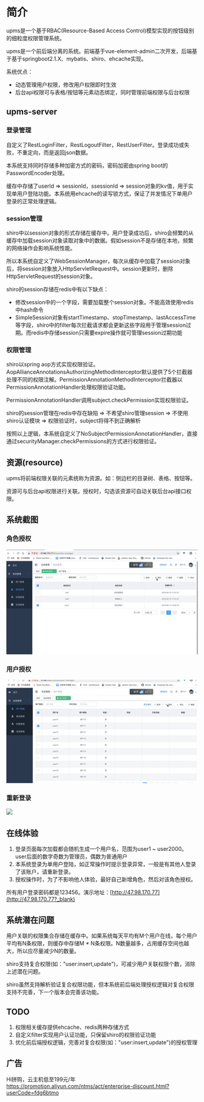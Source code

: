 # 简介

upms是一个基于RBAC(Resource-Based Access Control)模型实现的按钮级别的细粒度权限管理系统。

upms是一个前后端分离的系统。前端基于vue-element-admin二次开发，后端基于基于springboot2.1.X、mybatis、shiro、ehcache实现。

系统优点：

- 动态管理用户权限，修改用户权限即时生效
- 后台api权限可与表格/按钮等元素动态绑定，同时管理前端权限与后台权限


## upms-server

### 登录管理

自定义了RestLoginFilter，RestLogoutFilter，RestUserFilter。登录成功或失败，不重定向，而是返回json数据。

本系统支持同时存储多种加密方式的密码，密码加密由spring boot的PasswordEncoder处理。

缓存中存储了userId => sessionId，ssessionId => session对象的kv值，用于实现单用户登陆功能。本系统用ehcache的读写锁方式，保证了并发情况下单用户登录的正常处理逻辑。

### session管理

shiro中以session对象的形式存储在缓存中。用户登录成功后，shiro会频繁的从缓存中加载session对象读取对象中的数据。假如session不是存储在本地，频繁的网络操作会影响系统性能。

所以本系统自定义了WebSessionManager，每次从缓存中加载了session对象后，将session对象放入HttpServletRequest中。session更新时，删除HttpServletRequest的session对象。

shiro的session存储在redis中有以下缺点：

- 修改session中的一个字段，需要加载整个session对象。不能高效使用redis中hash命令
- SimpleSession对象有startTimestamp、stopTimestamp、lastAccessTime等字段，shiro中的filter每次拦截请求都会更新这些字段用于管理session过期。而redis中存储session只需要expire操作就可管理session过期功能


### 权限管理

shiro以spring aop方式实现权限验证。AopAllianceAnnotationsAuthorizingMethodInterceptor默认提供了5个拦截器处理不同的权限注解。PermissionAnnotationMethodInterceptor拦截器以PermissionAnnotationHandler处理权限验证功能。

PermissionAnnotationHandler调用subject.checkPermission实现权限验证。

shiro的session管理在redis中存在缺陷 => 不希望shiro管理session => 不使用shiro认证模块 => 权限验证时，subject将得不到正确解析

按照以上逻辑，本系统自定义了NoSubjectPermissionAnnotationHandler，直接通过securityManager.checkPermissions的方式进行权限验证。

## 资源(resource)

upms将前端权限关联的元素统称为资源。如：侧边栏的目录树、表格、按钮等。

资源可与后台api权限进行关联。授权时，勾选该资源可自动关联后台api接口权限。
	
## 系统截图

### 角色授权

<img src="screenshots/grant-role.gif" />

### 用户授权

<img src="screenshots/grant-user.gif" />

### 重新登录

<img src="screenshots/relogin.gif" />


## 在线体验

1. 登录页面每次加载都会随机生成一个用户名，范围为user1 ~ user2000。user后面的数字奇数为管理员，偶数为普通用户
2. 本系统登录为单用户登陆，如正常操作时提示登录异常，一般是有其他人登录了该账户，请重新登录。
3. 授权操作时，为了不影响他人体验，最好自己新增角色，然后对该角色授权。

所有用户登录密码都是123456。演示地址：[http://47.98.170.77](http://47.98.170.77?_blank)

## 系统潜在问题

用户关联的权限集合存储在缓存中。如果系统每天平均有M个用户在线，每个用户平均有N条权限，则缓存中存储M * N条权限。N数量越多，占用缓存空间也越大，所以应尽量减少N的数量。

shiro支持复合权限(如："user:insert,update")，可减少用户关联权限个数，消除上述潜在问题。

shiro虽然支持解析验证复合权限功能，但本系统前后端处理授权逻辑对复合权限支持不完善，下一个版本会完善该功能。

## TODO

1. 权限相关缓存提供ehcache、redis两种存储方式
2. 自定义filter实现用户认证功能，只保留shiro的权限验证功能
3. 优化前后端授权逻辑，完善对复合权限(如："user:insert,update")的授权管理

## 广告

Hi拼购，云主机低至199元/年<a href="https://www.aliyun.com/acts/hi-group-buying?userCode=fdg6btmo">https://promotion.aliyun.com/ntms/act/enterprise-discount.html?userCode=fdg6btmo</a>